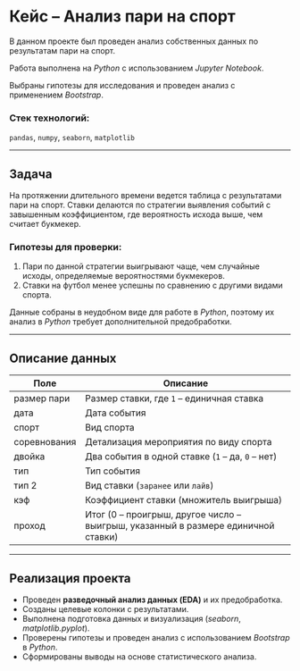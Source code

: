 # Кейс – Анализ пари на спорт

В данном проекте был проведен анализ собственных данных по результатам пари на спорт.

Работа выполнена на *Python* с использованием *Jupyter Notebook*.

Выбраны гипотезы для исследования и проведен анализ с применением *Bootstrap*.

### **Стек технологий:**
`pandas`, `numpy`, `seaborn`, `matplotlib`

---

## **Задача**

На протяжении длительного времени ведется таблица с результатами пари на спорт. Ставки делаются по стратегии выявления событий с завышенным коэффициентом, где вероятность исхода выше, чем считает букмекер.

### **Гипотезы для проверки:**
1. Пари по данной стратегии выигрывают чаще, чем случайные исходы, определяемые вероятностями букмекеров.
2. Ставки на футбол менее успешны по сравнению с другими видами спорта.

Данные собраны в неудобном виде для работе в *Python*, поэтому их анализ в *Python* требует дополнительной предобработки.

---

## **Описание данных**

| Поле | Описание |
|------|----------|
| размер пари | Размер ставки, где `1` – единичная ставка |
| дата | Дата события |
| спорт | Вид спорта |
| соревнования | Детализация мероприятия по виду спорта |
| двойка | Два события в одной ставке (`1` – да, `0` – нет) |
| тип | Тип события |
| тип 2 | Вид ставки (`заранее` или `лайв`) |
| кэф | Коэффициент ставки (множитель выигрыша) |
| проход | Итог (0 – проигрыш, другое число – выигрыш, указанный в размере единичной ставки) |

---

## **Реализация проекта**

- Проведен **разведочный анализ данных (EDA)** и их предобработка.
- Созданы целевые колонки с результатами.
- Выполнена подготовка данных и визуализация (*seaborn*, *matplotlib.pyplot*).
- Проверены гипотезы и проведен анализ с использованием *Bootstrap* в *Python*.
- Сформированы выводы на основе статистического анализа.
